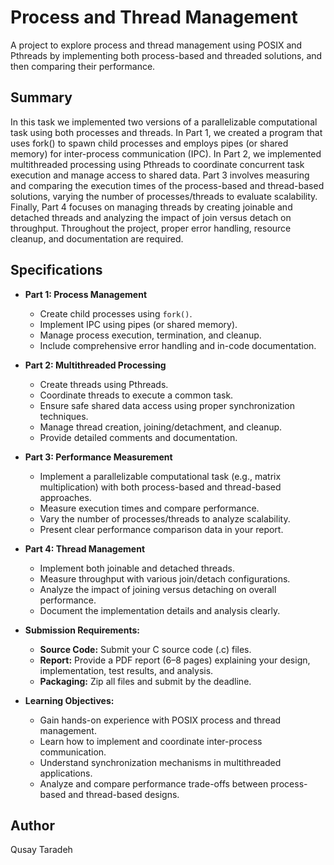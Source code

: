 # Process and Thread Management

A project to explore process and thread management using POSIX and Pthreads by implementing both process-based and threaded solutions, and then comparing their performance.

## Summary
In this task we implemented two versions of a parallelizable computational task using both processes and threads. In Part 1, we created a program that uses fork() to spawn child processes and employs pipes (or shared memory) for inter-process communication (IPC). In Part 2, we implemented multithreaded processing using Pthreads to coordinate concurrent task execution and manage access to shared data. Part 3 involves measuring and comparing the execution times of the process-based and thread-based solutions, varying the number of processes/threads to evaluate scalability. Finally, Part 4 focuses on managing threads by creating joinable and detached threads and analyzing the impact of join versus detach on throughput. Throughout the project, proper error handling, resource cleanup, and documentation are required.

## Specifications
- **Part 1: Process Management**
  - Create child processes using `fork()`.
  - Implement IPC using pipes (or shared memory).
  - Manage process execution, termination, and cleanup.
  - Include comprehensive error handling and in-code documentation.

- **Part 2: Multithreaded Processing**
  - Create threads using Pthreads.
  - Coordinate threads to execute a common task.
  - Ensure safe shared data access using proper synchronization techniques.
  - Manage thread creation, joining/detachment, and cleanup.
  - Provide detailed comments and documentation.

- **Part 3: Performance Measurement**
  - Implement a parallelizable computational task (e.g., matrix multiplication) with both process-based and thread-based approaches.
  - Measure execution times and compare performance.
  - Vary the number of processes/threads to analyze scalability.
  - Present clear performance comparison data in your report.

- **Part 4: Thread Management**
  - Implement both joinable and detached threads.
  - Measure throughput with various join/detach configurations.
  - Analyze the impact of joining versus detaching on overall performance.
  - Document the implementation details and analysis clearly.

- **Submission Requirements:**
  - **Source Code:** Submit your C source code (.c) files.
  - **Report:** Provide a PDF report (6–8 pages) explaining your design, implementation, test results, and analysis.
  - **Packaging:** Zip all files and submit by the deadline.

- **Learning Objectives:**
  - Gain hands-on experience with POSIX process and thread management.
  - Learn how to implement and coordinate inter-process communication.
  - Understand synchronization mechanisms in multithreaded applications.
  - Analyze and compare performance trade-offs between process-based and thread-based designs.

## Author

Qusay Taradeh
